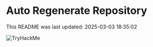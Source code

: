 # Auto Regenerate Repository

This README was last updated: 2025-03-03 18:35:02

 ![TryHackMe](https://tryhackme.com/badge/533634)